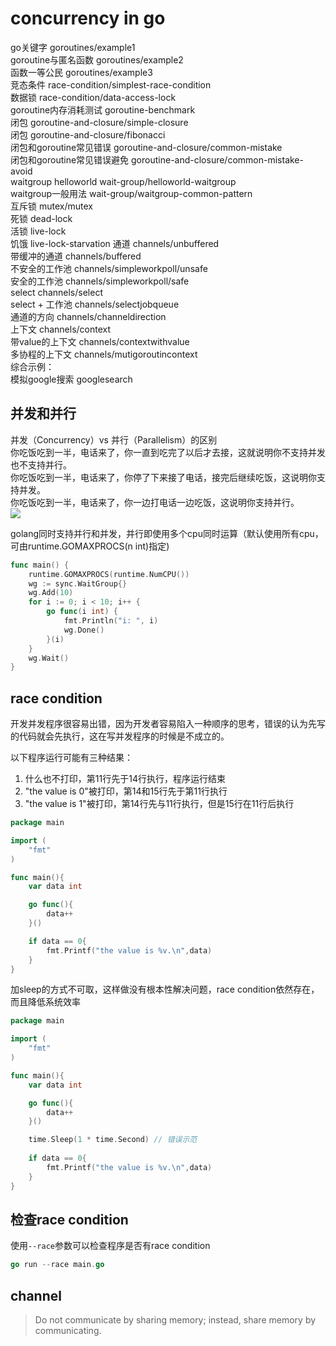 # concurrency in go
go关键字 goroutines/example1  
goroutine与匿名函数 goroutines/example2    
函数一等公民  goroutines/example3  
竞态条件 race-condition/simplest-race-condition  
数据锁 race-condition/data-access-lock  
goroutine内存消耗测试  goroutine-benchmark  
闭包 goroutine-and-closure/simple-closure  
闭包 goroutine-and-closure/fibonacci  
闭包和goroutine常见错误 goroutine-and-closure/common-mistake  
闭包和goroutine常见错误避免 goroutine-and-closure/common-mistake-avoid  
waitgroup helloworld wait-group/helloworld-waitgroup  
waitgroup一般用法 wait-group/waitgroup-common-pattern  
互斥锁 mutex/mutex  
死锁 dead-lock  
活锁 live-lock  
饥饿 live-lock-starvation 
通道 channels/unbuffered  
带缓冲的通道 channels/buffered  
不安全的工作池 channels/simpleworkpoll/unsafe  
安全的工作池 channels/simpleworkpoll/safe  
select channels/select  
select + 工作池 channels/selectjobqueue  
通道的方向 channels/channeldirection  
上下文 channels/context  
带value的上下文 channels/contextwithvalue  
多协程的上下文 channels/mutigoroutincontext    
综合示例：  
模拟google搜索 googlesearch  





## 并发和并行
并发（Concurrency）vs 并行（Parallelism）的区别  
你吃饭吃到一半，电话来了，你一直到吃完了以后才去接，这就说明你不支持并发也不支持并行。  
你吃饭吃到一半，电话来了，你停了下来接了电话，接完后继续吃饭，这说明你支持并发。  
你吃饭吃到一半，电话来了，你一边打电话一边吃饭，这说明你支持并行。  
![](https://i.imgur.com/us17QJ2.jpg)

golang同时支持并行和并发，并行即使用多个cpu同时运算（默认使用所有cpu，可由runtime.GOMAXPROCS(n int)指定)  
``` go
func main() {
	runtime.GOMAXPROCS(runtime.NumCPU())
	wg := sync.WaitGroup{}
	wg.Add(10)
	for i := 0; i < 10; i++ {
		go func(i int) {
			fmt.Println("i: ", i)
			wg.Done()
		}(i)
	}
	wg.Wait()
}
```

## race condition
开发并发程序很容易出错，因为开发者容易陷入一种顺序的思考，错误的认为先写的代码就会先执行，这在写并发程序的时候是不成立的。  

以下程序运行可能有三种结果：  
1. 什么也不打印，第11行先于14行执行，程序运行结束  
2. "the value is 0"被打印，第14和15行先于第11行执行  
3. "the value is 1"被打印，第14行先与11行执行，但是15行在11行后执行  

``` go
package main

import (
	"fmt"
)

func main(){
	var data int

	go func(){
		data++
	}()

	if data == 0{
		fmt.Printf("the value is %v.\n",data)
	}
}

```

加sleep的方式不可取，这样做没有根本性解决问题，race condition依然存在，而且降低系统效率  
``` go
package main

import (
	"fmt"
)

func main(){
	var data int

	go func(){
		data++
	}()

    time.Sleep(1 * time.Second) // 错误示范
    
	if data == 0{
		fmt.Printf("the value is %v.\n",data)
	}
}
```

## 检查race condition
使用`--race`参数可以检查程序是否有race condition  
``` go
go run --race main.go 
```

## channel
> Do not communicate by sharing memory; instead, share memory by communicating.

